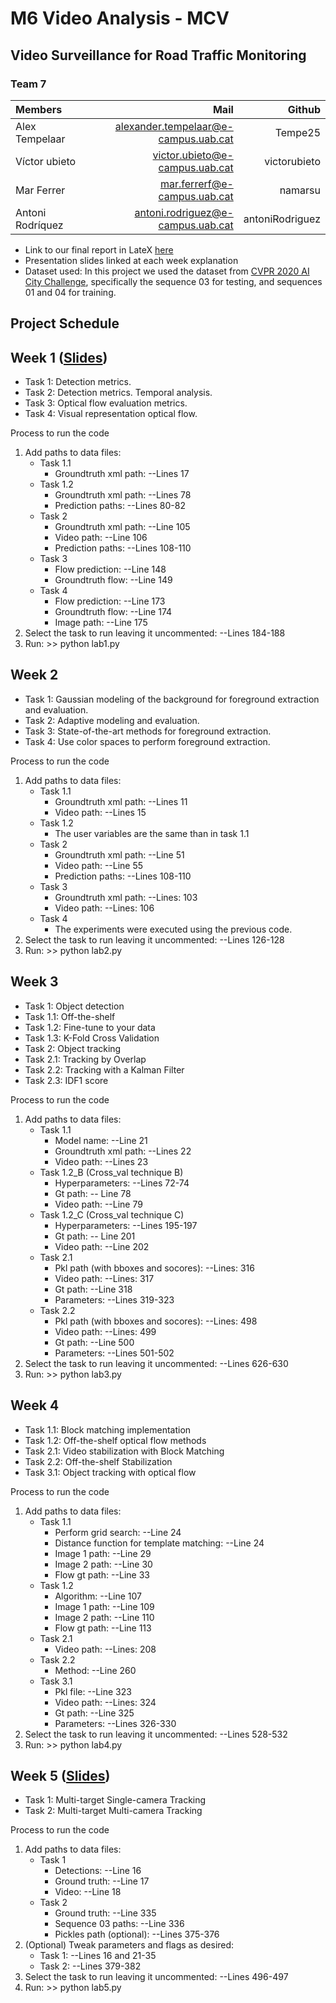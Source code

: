 # M6 Video Analysis - MCV

## Video Surveillance for Road Traffic Monitoring

### Team 7
| Members        |  Mail                           | Github |
| :---           | ---:                            | ---: |
| Alex Tempelaar | alexander.tempelaar@e-campus.uab.cat | Tempe25 |
| Víctor ubieto  | victor.ubieto@e-campus.uab.cat   | victorubieto |
| Mar Ferrer     | mar.ferrerf@e-campus.uab.cat  | namarsu |
| Antoni Rodríquez| antoni.rodriguez@e-campus.uab.cat  | antoniRodriguez |


- Link to our final report in LateX [here]()
- Presentation slides linked at each week explanation
- Dataset used: In this project we used the dataset from [CVPR 2020 AI City Challenge](https://www.aicitychallenge.org/), specifically the sequence 03 for testing, and sequences 01 and 04 for training.


## Project Schedule
## Week 1 ([Slides](https://docs.google.com/presentation/d/1kNpgATzLse7ZOE_rHp5N3c7yqyxgLaUbcgDiwzJ4isI/edit?usp=sharing))
- Task 1: Detection metrics.
- Task 2: Detection metrics. Temporal analysis.
- Task 3: Optical flow evaluation metrics.
- Task 4: Visual representation optical flow.

Process to run the code

1. Add paths to data files:
   - Task 1.1
     - Groundtruth xml path: --Lines 17
   - Task 1.2
     - Groundtruth xml path: --Lines 78
     - Prediction paths: --Lines 80-82
   - Task 2
     - Groundtruth xml path: --Line 105
     - Video path: --Line 106
     - Prediction paths: --Lines 108-110
   - Task 3
     - Flow prediction: --Line 148
     - Groundtruth flow: --Line 149
   - Task 4
     - Flow prediction: --Line 173
     - Groundtruth flow: --Line 174
     - Image path: --Line 175
2. Select the task to run leaving it uncommented: --Lines 184-188
3. Run: >> python lab1.py

## Week 2 
- Task 1: Gaussian modeling of the background for foreground extraction and evaluation. 
- Task 2: Adaptive modeling and evaluation. 
- Task 3: State-of-the-art methods for foreground extraction. 
- Task 4: Use color spaces to perform foreground extraction. 

Process to run the code

1. Add paths to data files:
   - Task 1.1
     - Groundtruth xml path: --Lines 11
     - Video path: --Lines 15
   - Task 1.2
     - The user variables are the same than in task 1.1
   - Task 2
     - Groundtruth xml path: --Line 51
     - Video path: --Line 55
     - Prediction paths: --Lines 108-110
   - Task 3
     - Groundtruth xml path: --Lines: 103
     - Video path: --Lines: 106
   - Task 4
     - The experiments were executed using the previous code. 
2. Select the task to run leaving it uncommented: --Lines 126-128
3. Run: >> python lab2.py

## Week 3 
- Task 1: Object detection
- Task 1.1: Off-the-shelf
- Task 1.2: Fine-tune to your data
- Task 1.3: K-Fold Cross Validation
- Task 2: Object tracking
- Task 2.1: Tracking by Overlap
- Task 2.2: Tracking with a Kalman Filter
- Task 2.3: IDF1 score

Process to run the code

1. Add paths to data files:
   - Task 1.1
     - Model name: --Line 21
     - Groundtruth xml path: --Lines 22
     - Video path: --Lines 23
   - Task 1.2_B (Cross_val technique B)
     - Hyperparameters: --Lines 72-74
     - Gt path: -- Line 78
     - Video path: --Line 79
   - Task 1.2_C  (Cross_val technique C)     
     - Hyperparameters: --Lines 195-197
     - Gt path: -- Line 201
     - Video path: --Line 202
   - Task 2.1
     - Pkl path (with bboxes and socores): --Lines: 316
     - Video path: --Lines: 317
     - Gt path: --Line 318
     - Parameters: --Lines 319-323
   - Task 2.2
     - Pkl path (with bboxes and socores): --Lines: 498
     - Video path: --Lines: 499
     - Gt path: --Line 500
     - Parameters: --Lines 501-502
2. Select the task to run leaving it uncommented: --Lines 626-630
3. Run: >> python lab3.py


## Week 4
- Task 1.1: Block matching implementation
- Task 1.2: Off-the-shelf optical flow methods
- Task 2.1: Video stabilization with Block Matching
- Task 2.2: Off-the-shelf Stabilization
- Task 3.1: Object tracking with optical flow

Process to run the code

1. Add paths to data files:
   - Task 1.1
     - Perform grid search: --Line 24
     - Distance function for template matching: --Line 24
     - Image 1 path: --Line 29
     - Image 2 path: --Line 30
     - Flow gt path: --Line 33
   - Task 1.2
     - Algorithm: --Line 107
     - Image 1 path: --Line 109
     - Image 2 path: --Line 110
     - Flow gt path: --Line 113
   - Task 2.1
     - Video path: --Lines: 208
   - Task 2.2
     - Method: --Line 260
   - Task 3.1
     - Pkl file: --Line 323
     - Video path: --Lines: 324
     - Gt path: --Line 325
     - Parameters: --Lines 326-330
2. Select the task to run leaving it uncommented: --Lines 528-532
3. Run: >> python lab4.py


## Week 5 ([Slides](https://docs.google.com/presentation/d/1urabVFpes0Lc_ao0FNEmwvkLzny8GpsogwU15xpdJy4/edit?usp=sharing))
- Task 1: Multi-target Single-camera Tracking
- Task 2: Multi-target Multi-camera Tracking

Process to run the code

1. Add paths to data files:
   - Task 1
     - Detections: --Line 16 
     - Ground truth: --Line 17
     - Video: --Line 18
   - Task 2
     - Ground truth: --Line 335
     - Sequence 03 paths: --Line 336
     - Pickles path (optional): --Lines 375-376
2. (Optional) Tweak parameters and flags as desired:
     - Task 1: --Lines 16 and 21-35
     - Task 2: --Lines 379-382
3. Select the task to run leaving it uncommented: --Lines 496-497
4. Run: >> python lab5.py
